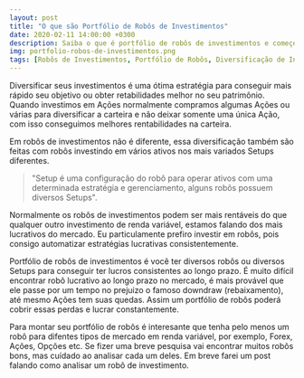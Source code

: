 ```yaml
---
layout: post
title: "O que são Portfólio de Robôs de Investimentos"
date: 2020-02-11 14:00:00 +0300
description: Saiba o que é portfólio de robôs de investimentos e começe a entrar nesse muito lucrativo.  
img: portfolio-robos-de-investimentos.png
tags: [Robôs de Investimentos, Portfólio de Robôs, Diversificação de Investimentos]
---
```


Diversificar seus investimentos é uma ótima estratégia para conseguir mais rápido seu objetivo ou obter retabilidades melhor no seu patrimônio. Quando investimos em Ações normalmente compramos algumas Ações ou várias para diversificar a carteira e não deixar somente uma única Ação, com isso conseguimos melhores rentabilidades na carteira. 

Em robôs de investimentos não é diferente, essa diversificação também são feitas com robôs investindo em vários ativos nos mais variados  Setups diferentes. 

>"Setup é uma configuração do robô para operar ativos com uma determinada estratégia e gerenciamento, alguns robôs possuem diversos Setups".

Normalmente os robôs de investimentos podem ser mais rentáveis do que qualquer outro investimento de renda variável, estamos falando dos mais lucrativos do mercado. Eu particulamente prefiro investir em robôs, pois consigo automatizar estratégias lucrativas consistentemente.

Portfólio de robôs de investimentos é você ter diversos robôs ou diversos Setups para conseguir ter lucros consistentes ao longo prazo. É muito difícil encontrar robô lucrativo ao longo prazo no mercado, é mais provável que ele passe por um tempo no prejuizo o famoso downdraw (rebaixamento), até mesmo Ações tem suas quedas. Assim um portfólio de robôs poderá cobrir essas perdas e lucrar constantemente.

Para montar seu portfólio de robôs é interesante que tenha pelo menos um robô para difentes tipos de mercado em renda variável, por exemplo, Forex, Ações, Opções etc. Se fizer uma breve pesquisa vai encontrar muitos robôs bons, mas cuídado ao analisar cada um deles. Em breve farei um post falando como analisar um robô de investimento.
